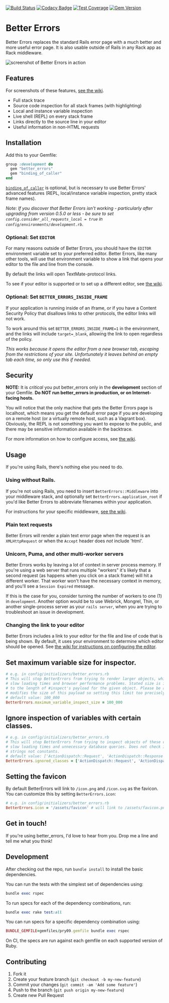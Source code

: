 [![Build Status](https://github.com/BetterErrors/better_errors/workflows/CI/badge.svg?event=push&branch=master)](https://github.com/BetterErrors/better_errors/actions?query=branch%3Amaster)
[![Codacy Badge](https://api.codacy.com/project/badge/Grade/6bc3e7d6118d47e6959b16690b815909)](https://www.codacy.com/app/BetterErrors/better_errors?utm_source=github.com&amp;utm_medium=referral&amp;utm_content=BetterErrors/better_errors&amp;utm_campaign=Badge_Grade)
[![Test Coverage](https://coveralls.io/repos/github/BetterErrors/better_errors/badge.svg?branch=master)](https://coveralls.io/github/BetterErrors/better_errors?branch=master)
[![Gem Version](https://img.shields.io/gem/v/better_errors.svg)](https://rubygems.org/gems/better_errors)

# Better Errors

Better Errors replaces the standard Rails error page with a much better and more useful error page. It is also usable outside of Rails in any Rack app as Rack middleware.

![screenshot of Better Errors in action](https://i.imgur.com/6zBGAAb.png)

## Features

For screenshots of these features, [see the wiki](https://github.com/BetterErrors/better_errors/wiki).

* Full stack trace
* Source code inspection for all stack frames (with highlighting)
* Local and instance variable inspection
* Live shell (REPL) on every stack frame
* Links directly to the source line in your editor
* Useful information in non-HTML requests

## Installation

Add this to your Gemfile:

```ruby
group :development do
  gem "better_errors"
  gem "binding_of_caller"
end
```

[`binding_of_caller`](https://github.com/banister/binding_of_caller) is optional, but is necessary to use Better Errors' advanced features (REPL, local/instance variable inspection, pretty stack frame names).

_Note: If you discover that Better Errors isn't working - particularly after upgrading from version 0.5.0 or less - be sure to set `config.consider_all_requests_local = true` in `config/environments/development.rb`._

### Optional: Set `EDITOR`

For many reasons outside of Better Errors, you should have the `EDITOR` environment variable set to your preferred
editor.
Better Errors, like many other tools, will use that environment variable to show a link that opens your
editor to the file and line from the console.

By default the links will open TextMate-protocol links.

To see if your editor is supported or to set up a different editor, see [the wiki](https://github.com/BetterErrors/better_errors/wiki/Link-to-your-editor).

### Optional: Set `BETTER_ERRORS_INSIDE_FRAME`

If your application is running inside of an iframe, or if you have a Content Security Policy that disallows links
to other protocols, the editor links will not work.

To work around this set `BETTER_ERRORS_INSIDE_FRAME=1` in the environment, and the links will include `target=_blank`,
allowing the link to open regardless of the policy.

_This works because it opens the editor from a new browser tab, escaping from the restrictions of your site._
_Unfortunately it leaves behind an empty tab each time, so only use this if needed._

## Security

**NOTE:** It is *critical* you put better\_errors only in the **development** section of your Gemfile.
**Do NOT run better_errors in production, or on Internet-facing hosts.**

You will notice that the only machine that gets the Better Errors page is localhost, which means you get the default error page if you are developing on a remote host (or a virtually remote host, such as a Vagrant box).
Obviously, the REPL is not something you want to expose to the public, and there may be sensitive information available in the backtrace.

For more information on how to configure access, see [the wiki](https://github.com/BetterErrors/better_errors/wiki/Allowing-access-to-the-console).

## Usage

If you're using Rails, there's nothing else you need to do.

### Using without Rails.

If you're not using Rails, you need to insert `BetterErrors::Middleware` into your middleware stack, and optionally set `BetterErrors.application_root` if you'd like Better Errors to abbreviate filenames within your application.

For instructions for your specific middleware, [see the wiki](https://github.com/BetterErrors/better_errors/wiki/Non-Rails-frameworks).

### Plain text requests

Better Errors will render a plain text error page  when the request is an
`XMLHttpRequest` or when the `Accept` header does *not* include 'html'.

### Unicorn, Puma, and other multi-worker servers

Better Errors works by leaving a lot of context in server process memory.
If you're using a web server that runs multiple "workers" it's likely that a second
request (as happens when you click on a stack frame) will hit a different
worker.
That worker won't have the necessary context in memory, and you'll see
a `Session Expired` message.

If this is the case for you, consider turning the number of workers to one (1)
in `development`. Another option would be to use Webrick, Mongrel, Thin,
or another single-process server as your `rails server`, when you are trying
to troubleshoot an issue in development.

### Changing the link to your editor

Better Errors includes a link to your editor for the file and line of code that is being shown.
By default, it uses your environment to determine which editor should be opened.
See [the wiki for instructions on configuring the editor](https://github.com/BetterErrors/better_errors/wiki/Link-to-your-editor).


## Set maximum variable size for inspector.

```ruby
# e.g. in config/initializers/better_errors.rb
# This will stop BetterErrors from trying to render larger objects, which can cause
# slow loading times and browser performance problems. Stated size is in characters and refers
# to the length of #inspect's payload for the given object. Please be aware that HTML escaping
# modifies the size of this payload so setting this limit too precisely is not recommended.  
# default value: 100_000
BetterErrors.maximum_variable_inspect_size = 100_000
```

## Ignore inspection of variables with certain classes.

```ruby
# e.g. in config/initializers/better_errors.rb
# This will stop BetterErrors from trying to inspect objects of these classes, which can cause
# slow loading times and unnecessary database queries. Does not check inheritance chain, use
# strings not constants.
# default value: ['ActionDispatch::Request', 'ActionDispatch::Response']
BetterErrors.ignored_classes = ['ActionDispatch::Request', 'ActionDispatch::Response']
```

## Setting the favicon

By default BetterErrors will link to `/icon.png` and `/icon.svg` as the favicon. You can customize this by setting `BetterErrors.icon`:

```ruby
# e.g. in config/initializers/better_errors.rb
BetterErrors.icon = '/assets/favicon' # will link to /assets/favicon.png and /assets/favicon.svg
```

## Get in touch!

If you're using better_errors, I'd love to hear from you. Drop me a line and tell me what you think!

## Development

After checking out the repo, run `bundle install` to install the basic dependencies.

You can run the tests with the simplest set of dependencies using:

```rb
bundle exec rspec
```

To run specs for each of the dependency combinations, run:

```rb
bundle exec rake test:all
```

You can run specs for a specific dependency combination using:

```rb
BUNDLE_GEMFILE=gemfiles/pry09.gemfile bundle exec rspec
```

On CI, the specs are run against each gemfile on each supported version of Ruby.

## Contributing

1. Fork it
2. Create your feature branch (`git checkout -b my-new-feature`)
3. Commit your changes (`git commit -am 'Add some feature'`)
4. Push to the branch (`git push origin my-new-feature`)
5. Create new Pull Request
